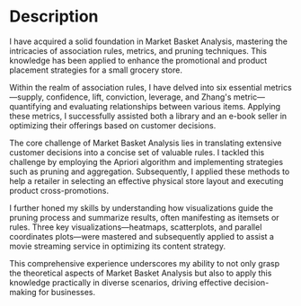 # Description 

I have acquired a solid foundation in Market Basket Analysis, mastering the intricacies of association rules, metrics, and pruning techniques. This knowledge has been applied to enhance the promotional and product placement strategies for a small grocery store.

Within the realm of association rules, I have delved into six essential metrics—supply, confidence, lift, conviction, leverage, and Zhang's metric—quantifying and evaluating relationships between various items. Applying these metrics, I successfully assisted both a library and an e-book seller in optimizing their offerings based on customer decisions.

The core challenge of Market Basket Analysis lies in translating extensive customer decisions into a concise set of valuable rules. I tackled this challenge by employing the Apriori algorithm and implementing strategies such as pruning and aggregation. Subsequently, I applied these methods to help a retailer in selecting an effective physical store layout and executing product cross-promotions.

I further honed my skills by understanding how visualizations guide the pruning process and summarize results, often manifesting as itemsets or rules. Three key visualizations—heatmaps, scatterplots, and parallel coordinates plots—were mastered and subsequently applied to assist a movie streaming service in optimizing its content strategy.

This comprehensive experience underscores my ability to not only grasp the theoretical aspects of Market Basket Analysis but also to apply this knowledge practically in diverse scenarios, driving effective decision-making for businesses.